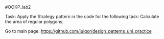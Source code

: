 #OOKP_lab2

Task:
Apply the Strategy pattern in the code for the following task:
Calculate the area of regular polygons;

Go to main page: https://github.com/luiqor/design_patterns_uni_practice
